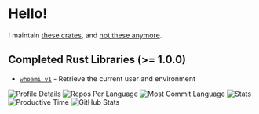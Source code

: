 # Hello!

I maintain [these crates](CRATES.md), and [not these anymore](DROPPED.md).

## Completed Rust Libraries (>= 1.0.0)

 - [`whoami v1`](https://crates.io/crates/whoami) - Retrieve the current user and environment

![Profile Details](https://github-profile-summary-cards.vercel.app/api/cards/profile-details?username=aldaronlau&theme=github_dark)
![Repos Per Language](https://github-profile-summary-cards.vercel.app/api/cards/repos-per-language?username=aldaronlau&theme=github_dark)
![Most Commit Language](https://github-profile-summary-cards.vercel.app/api/cards/most-commit-language?username=aldaronlau&theme=github_dark)
![Stats](https://github-profile-summary-cards.vercel.app/api/cards/stats?username=aldaronlau&theme=github_dark)
![Productive Time](https://github-profile-summary-cards.vercel.app/api/cards/productive-time?username=aldaronlau&theme=github_dark)
![GitHub Stats](https://github-readme-stats.vercel.app/api?username=aldaronlau&count_private=true&show_icons=true&theme=github_dark)

<!--

FIXME: Cala Project Website

FIXME: Ardaku Website

FIXME: Kuru Website

-->
